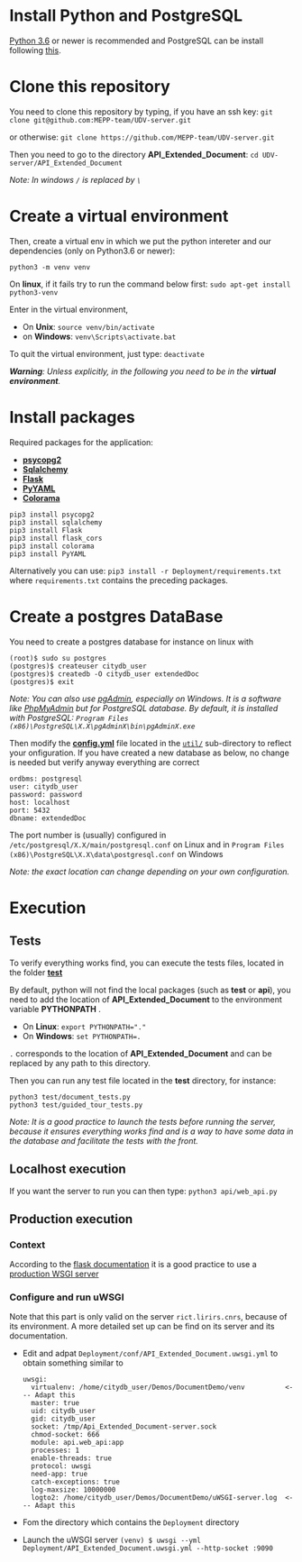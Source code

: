 # Install Python and PostgreSQL

[Python 3.6](https://www.python.org/downloads/) or newer is recommended and PostgreSQL can be install following 
[this](https://www.postgresql.org/docs/9.3/static/tutorial-install.html).

# Clone this repository

You need to clone this repository by typing, if you have an ssh key: `git clone git@github.com:MEPP-team/UDV-server.git`

or otherwise: `git clone https://github.com/MEPP-team/UDV-server.git`

Then you need to go to the directory **API_Extended_Document**: `cd UDV-server/API_Extended_Document`

*Note: In windows `/` is replaced by `\`*

# Create a virtual environment

Then, create a virtual env in which we put the python intereter and our dependencies (only on Python3.6 or newer):
```
python3 -m venv venv
```

On **linux**, if it fails try to run the command below first: `sudo apt-get install python3-venv`

Enter in the virtual environment, 
- On **Unix**: `source venv/bin/activate`
- on **Windows**: `venv\Scripts\activate.bat`
  
To quit the virtual environment, just type:   `deactivate`

***Warning**: Unless explicitly, in the following you need to be in the **virtual environment**.*

# Install packages

Required packages for the application:
- [**psycopg2**](http://initd.org/psycopg/)
- [**Sqlalchemy**](https://www.sqlalchemy.org/)
- [**Flask**](http://flask.pocoo.org/)
- [**PyYAML**](https://pyyaml.org/wiki/PyYAMLDocumentation)
- [**Colorama**](https://pypi.org/project/colorama/)

```
pip3 install psycopg2
pip3 install sqlalchemy
pip3 install Flask
pip3 install flask_cors
pip3 install colorama
pip3 install PyYAML
```

Alternatively you can use: `pip3 install -r Deployment/requirements.txt` where `requirements.txt` contains the preceding packages.


# Create a postgres DataBase
You need to create a postgres database for instance on linux with
```
(root)$ sudo su postgres
(postgres)$ createuser citydb_user
(postgres)$ createdb -O citydb_user extendedDoc
(postgres)$ exit
```

*Note: You can also use [pgAdmin](https://www.pgadmin.org), especially on Windows. 
It is a software like [PhpMyAdmin](https://www.phpmyadmin.net/) but for PostgreSQL database.
By default, it is installed with PostgreSQL: `Program Files (x86)\PostgreSQL\X.X\pgAdminX\bin\pgAdminX.exe`*

Then modify the [**config.yml**](https://github.com/MEPP-team/UDV-server/blob/master/API_Extended_Document/util/config.yml) 
file located in the [`util/`](https://github.com/MEPP-team/UDV-server/blob/master/API_Extended_Document/util) sub-directory to reflect your onfiguration. 
If you have created a new database as below, no change is needed but verify anyway everything are correct

```
ordbms: postgresql
user: citydb_user
password: password
host: localhost
port: 5432
dbname: extendedDoc
```
The port number is (usually) configured in `/etc/postgresql/X.X/main/postgresql.conf` on Linux
and in `Program Files (x86)\PostgreSQL\X.X\data\postgresql.conf` on Windows

*Note: the exact location can change depending on your own configuration.*

# Execution

## Tests

To verify everything works find, you can execute the tests files, located in the folder 
[**test**](https://github.com/MEPP-team/UDV-server/blob/master/API_Extended_Document/test)

By default, python will not find the local packages (such as **test** or **api**), 
you need to add the location of **API_Extended_Document** to the environment variable **PYTHONPATH** .
- On **Linux**: `export PYTHONPATH="."`
- On **Windows**: `set PYTHONPATH=.`

`.` corresponds to the location of **API_Extended_Document** and can be replaced 
by any path to this directory.

Then you can run any test file located in the **test** directory, for instance: 
```
python3 test/document_tests.py
python3 test/guided_tour_tests.py
```

*Note: It is a good practice to launch the tests before running the server, because it ensures everything works find and 
is a way to have some data in the database and facilitate the tests with the front.*

## Localhost execution

If you want the server to run you can then type: `python3 api/web_api.py`

## Production execution

### Context

According to the [flask documentation](http://flask.pocoo.org/docs/1.0/tutorial/deploy/) 
it is a good practice to use a [production WSGI server](https://www.fullstackpython.com/wsgi-servers.html)

### Configure and run uWSGI

Note that this part is only valid on the server `rict.lirirs.cnrs`, because of its environment. 
A more detailed set up can be find on its server and its documentation.

 * Edit and adpat `Deployment/conf/API_Extended_Document.uwsgi.yml` to obtain something similar to
 
   ```
   uwsgi:
     virtualenv: /home/citydb_user/Demos/DocumentDemo/venv          <--- Adapt this
     master: true
     uid: citydb_user
     gid: citydb_user
     socket: /tmp/Api_Extended_Document-server.sock
     chmod-socket: 666
     module: api.web_api:app
     processes: 1
     enable-threads: true
     protocol: uwsgi
     need-app: true
     catch-exceptions: true
     log-maxsize: 10000000
     logto2: /home/citydb_user/Demos/DocumentDemo/uWSGI-server.log  <--- Adapt this
   ```
   
 * Fom the directory which contains the `Deployment` directory
 * Launch the uWSGI server `(venv) $ uwsgi --yml Deployment/API_Extended_Document.uwsgi.yml --http-socket :9090`
